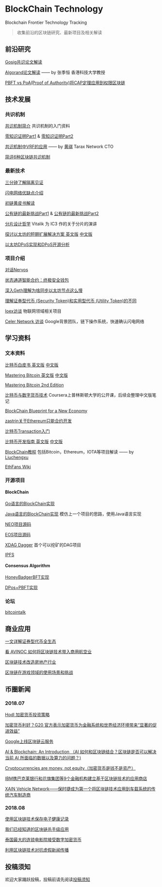 # BlockChain Technology
Blockchain Frontier Technology Tracking
> 收集前沿的区块链研究、最新项目及相关解读
## 前沿研究

[Gosig共识论文解读](https://github.com/sarah21cn/BlockChainTechnology/blob/master/Research/Gosig/Gosig%E5%85%B1%E8%AF%86%E8%AE%BA%E6%96%87%E8%A7%A3%E8%AF%BB.md) 

[Algorand论文解读](https://mp.weixin.qq.com/s?__biz=MzU3NDY2MjMwMw==&mid=2247483815&idx=1&sn=0aaea26f8b0649a6dffdfa2ee1e46501&chksm=fd2fb257ca583b41033d833726fa956cb8c92bab42a7f36c77926ed71f5073e9a743877b6988&mpshare=1&scene=1&srcid=07316xEEKDB0aFSMb97kDzIT&pass_ticket=jUns3p50ZmHAN929itla8K5XDQ%2BLxJETtR%2F15%2BCw7hY%3D#rd)  —— by 张季恒 香港科技大学教授

[PBFT vs PoA(Proof of Authority)将CAP定理应用到权限区块链](https://github.com/sarah21cn/BlockChainTechnology/blob/master/Research/PBFT%20vs%20Proof-of-Authority%20.pdf)

## 技术发展
### 共识机制

[共识机制简介](https://github.com/sarah21cn/BlockChainTechnology/blob/master/Technology/%E5%85%B1%E8%AF%86%E6%9C%BA%E5%88%B6%E7%AE%80%E4%BB%8B.md) 共识机制的入门资料

[零知识证明Part1](https://ethfans.org/posts/zero-knowledge-proofs-illustrated-primer)  &
[零知识证明Part2](https://ethfans.org/posts/zero-knowledge-proofs-an-illustrated-primer-part-2)

[共识机制中VRF的应用](https://mp.weixin.qq.com/s?__biz=MzU3NDY2MjMwMw==&mid=2247483711&idx=1&sn=9f107a9a7c8fcb34a365baf67fe80e00&chksm=fd2fb2cfca583bd9b45c508c699800f89e2bd976dab759cfb5f700c542f2c23ad3b147f57c78&mpshare=1&scene=1&srcid=0727lWK0TgX5lUDw6yVEJbdr&pass_ticket=rv7Uocqxx9gOiLNM%2Bsz0ItB6HgC%2B9grS2wKtAon83w4%3D#rd) —— by [黄祺](https://github.com/pinqy520) Tarax Network CTO

[简评6种区块链共识机制](https://www.ecommercestrategychina.com/column/review-of-the-six-types-of-blockchain-consensus-mechanism)

### 最新技术

[三分钟了解隔离见证](https://zhuanlan.zhihu.com/p/32613487) 

[闪电网络优缺点介绍](https://medium.com/@argongroup/bitcoin-lightning-network-7-things-you-should-know-604ef687af5a)

[初链黄皮书解读]( https://github.com/codereba/simpleai/blob/master/TrueChain.md)

[公有链的最新挑战Part1](https://ethfans.org/posts/fundamental-challenges-with-public-blockchains-part-1) &
[公有链的最新挑战Part2](https://ethfans.org/posts/fundamental-challenges-with-public-blockchains-part-2)

[分片设计哲学](https://ethfans.org/posts/sharding-design-philosophy) Vitalik 为 IC3 作的关于分片的演讲

[探讨以太坊的短期扩展解决方案 英文版](https://medium.com/web3foundation/investigating-short-term-scaling-solutions-for-ethereum-a5951fee8967) [中文版](https://ethfans.org/posts/investigating-short-term-scaling-solutions-for-ethereum)

[以太坊DPoS实现和DPoS开源分析](https://mp.weixin.qq.com/s/aTifnUB_nSWWC1pWgZIxsA)

### 项目介绍
[对话Nervos](https://mp.weixin.qq.com/s/giniWFxxAFGT0fr2qbZc_Q)

[状态通道智能合约：终极安全钱包](https://medium.com/stk-token/state-channels-the-ultimate-secure-wallet-9a17da38bd77)

[深入Geth理解为啥同步以太坊节点这么慢](https://hackernoon.com/getting-deep-into-geth-why-syncing-ethereum-node-is-slow-1edb04f9dc5)

[理解证券型代币 (Security Token)和实用型代币 (Utility Token)的不同](https://thecoinoffering.com/learn/security-tokens-vs-utility-tokens/)

[Ioex访谈](https://mp.weixin.qq.com/s/VD9qbMqEN_YZt6e309nltw)  物联网领域相关项目

[Celer Network 访谈](https://mp.weixin.qq.com/s/mLptSJQKoSVQpGd3VLx1Fw)  Google背景团队，链下操作系统，快速确认闪电网络

## 学习资料
### 文本资料
[比特币白皮书 英文版](https://github.com/sarah21cn/BlockChainTechnology/blob/master/Research/Bitcoin/bitcoin_en.pdf) [中文版](https://github.com/sarah21cn/BlockChainTechnology/blob/master/Research/Bitcoin/bitcoin_cn.pdf)

[Mastering Bitcoin 英文版](https://github.com/sarah21cn/BlockChainTechnology/blob/master/Book/Mastering%20Bitcoin.pdf) [中文版](https://github.com/sarah21cn/BlockChainTechnology/blob/master/Book/Mastering%20Bitcoin%20%E4%B8%AD%E6%96%87%E7%89%88.pdf) 

[Mastering Bitcoin 2nd Edition](https://github.com/bitcoinbook/bitcoinbook)

[比特币与数字货币技术](https://www.coursera.org/learn/cryptocurrency) Coursera上普林斯顿大学的公开课，后续会整理中文版笔记

[BlockChain Blueprint for a New Economy](https://github.com/sarah21cn/BlockChainTechnology/blob/master/Book/blockchain%20blueprint%20for%20a%20new%20economy.pdf)

[zastrin关于Ethereum只能合约开发](https://cn.zastrin.com/)

[比特币Transaction入门](https://klmoney.wordpress.com/bitcoin-dissecting-transactions)

[比特币开发指南 英文版](https://bitcoin.org/en/developer-guide)  [中文版](https://www.yiyibooks.cn/Gamma/bitcoin/developer-guide.html)

[BlockChain教程](https://liuchengxu.gitbooks.io/blockchain-tutorial/content/) 包括Bitcoin，Ethereum，IOTA等项目解读 —— by [Liuchengxu](https://github.com/liuchengxu)

[EthFans Wiki](https://github.com/EthFans/wiki/wiki)

### 开源项目
#### BlockChain
[Go语言的BlockChain实现](https://github.com/Jeiwan/blockchain_go)

[Java语言的BlockChain实现](https://github.com/wangweiX/blockchain-java) 模仿上一个项目的思路，使用Java语言实现

[NEO项目源码](https://github.com/neo-project/neo)

[EOS项目源码](https://github.com/EOSIO/eos)

[XDAG Dagger](https://github.com/XDagger/xdag) 首个可以挖矿的DAG项目

[IPFS](https://github.com/ipfs/ipfs)

#### Consensus Algorithm
[HoneyBadgerBFT实现](https://github.com/amiller/HoneyBadgerBFT)

[DPos+PBFT实现](https://github.com/sqfasd/dpos-pbft)

### 论坛
[bitcointalk](https://bitcointalk.org/)

## 商业应用

[一文详解证券型代币全生态](https://www.chainnews.com/articles/771233044827.html)

[看 AVINOC 如何将区块链技术带入商用航空业](https://coinidol.com/hong-kong-startup-avinoc-to-bring-blockchain-innovation-to-business-aviation/)

[区块链技术改造房地产行业](https://blockchainreview.io/blockchain-in-real-estate-property-sector/)

[区块链在游戏领域的使用场景和挑战]( https://www.youtube.com/watch?v=K1BUdwC5Vo0&feature=youtu.be )

## 币圈新闻
### 2018.07
[Hodl 加密货币投资策略](https://dailyhodl.com/2018/07/22/the-hodl-investment-strategy-from-bitcoin-to-altcoins/)

[加密货币利好？G20 官方表示加密货币为金融系统和世界经济环境带来“显著的促进效益” ](https://dailyhodl.com/2018/07/23/breaking-g20-says-cryptocurrency-can-deliver-significant-benefits-to-financial-system-and-worldwide-economy/)

[Google上线区块链云服务](http://cryptocoinjunky.com/google-announces-blockchain-as-apart-of-cloud-services/)

[AI & Blockchain: An Introduction （AI 如何和区块链结合？区块链是否可以解决当前 AI 所面临的数据以及算力的问题？)]( http://mattturck.com/ai-blockchain/)

[Cryptocurrencies are money, not equity（加密货币是钱不是资产）](https://tokeneconomy.co/cryptocurrencies-are-money-not-equity-30ff8d0491bb)

[IBM携巴克莱银行和花旗集团等9个金融机构建立基于区块链技术的应用商店](https://www.cryptocurrencyguide.org/ibm-barclays-and-citigroup-are-building-a-blockchain-based-app-store/)

[XAIN Vehicle Network——保时捷成为第一个将区块链技术应用到车载系统的传统汽车制造商](https://medium.com/@XAIN/part-1-technical-overview-of-the-porsche-xain-vehicle-network-f70bb117be16)

### 2018.08
[使用区块链技术保存电子健康记录](http://www.sbrc2018.ufscar.br/wp-content/uploads/2018/04/07-181717-1.pdf)

[我们已经知道的区块链杀手级应用](https://hackernoon.com/we-already-know-blockchains-killer-apps-f2d443eba35)

[泰国最大的连锁电影院接受数字加密货币](https://www.ccn.com/thailands-largest-movie-theater-chain-will-accept-cryptocurrency/)

[利用区块链技术对抗虚假新闻传播](https://cryptodisrupt.com/blockchain-technology-to-stop-fake-news/)




## 投稿须知
欢迎大家踊跃投稿，投稿前请先阅读[投稿须知](https://github.com/sarah21cn/BlockChainTechnology/blob/master/ContributionGuidelines.md)
